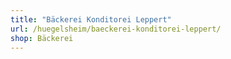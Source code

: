 ```yaml
---
title: "Bäckerei Konditorei Leppert"
url: /huegelsheim/baeckerei-konditorei-leppert/
shop: Bäckerei
---
```


